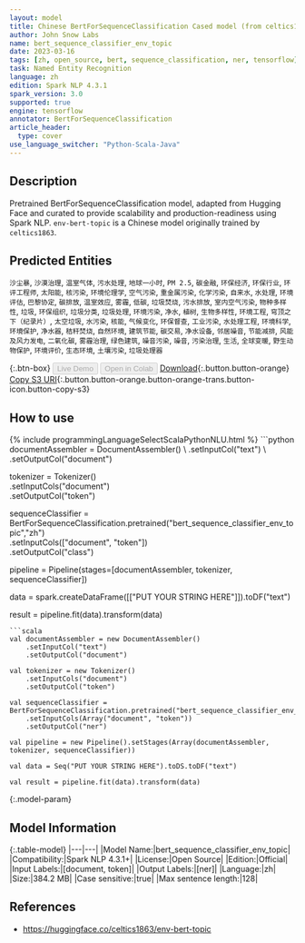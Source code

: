 ```yaml
---
layout: model
title: Chinese BertForSequenceClassification Cased model (from celtics1863)
author: John Snow Labs
name: bert_sequence_classifier_env_topic
date: 2023-03-16
tags: [zh, open_source, bert, sequence_classification, ner, tensorflow]
task: Named Entity Recognition
language: zh
edition: Spark NLP 4.3.1
spark_version: 3.0
supported: true
engine: tensorflow
annotator: BertForSequenceClassification
article_header:
  type: cover
use_language_switcher: "Python-Scala-Java"
---
```


## Description

Pretrained BertForSequenceClassification model, adapted from Hugging Face and curated to provide scalability and production-readiness using Spark NLP. `env-bert-topic` is a Chinese model originally trained by `celtics1863`.

## Predicted Entities

`沙尘暴`, `沙漠治理`, `温室气体`, `污水处理`, `地球一小时`, `PM 2.5`, `碳金融`, `环保经济`, `环保行业`, `环评工程师`, `太阳能`, `核污染`, `环境伦理学`, `空气污染`, `重金属污染`, `化学污染`, `自来水`, `水处理`, `环境评估`, `巴黎协定`, `碳排放`, `温室效应`, `雾霾`, `低碳`, `垃圾焚烧`, `污水排放`, `室内空气污染`, `物种多样性`, `垃圾`, `环保组织`, `垃圾分类`, `垃圾处理`, `环境污染`, `净水`, `植树`, `生物多样性`, `环境工程`, `穹顶之下（纪录片）`, `太空垃圾`, `水污染`, `核能`, `气候变化`, `环保督查`, `工业污染`, `水处理工程`, `环境科学`, `环境保护`, `净水器`, `秸秆焚烧`, `自然环境`, `建筑节能`, `碳交易`, `净水设备`, `邻居噪音`, `节能减排`, `风能及风力发电`, `二氧化碳`, `雾霾治理`, `绿色建筑`, `噪音污染`, `噪音`, `污染治理`, `生活`, `全球变暖`, `野生动物保护`, `环境评价`, `生态环境`, `土壤污染`, `垃圾处理器`

{:.btn-box}
<button class="button button-orange" disabled>Live Demo</button>
<button class="button button-orange" disabled>Open in Colab</button>
[Download](https://s3.amazonaws.com/auxdata.johnsnowlabs.com/public/models/bert_sequence_classifier_env_topic_zh_4.3.1_3.0_1678985419884.zip){:.button.button-orange}
[Copy S3 URI](s3://auxdata.johnsnowlabs.com/public/models/bert_sequence_classifier_env_topic_zh_4.3.1_3.0_1678985419884.zip){:.button.button-orange.button-orange-trans.button-icon.button-copy-s3}

## How to use



<div class="tabs-box" markdown="1">
{% include programmingLanguageSelectScalaPythonNLU.html %}
```python
documentAssembler = DocumentAssembler() \
    .setInputCol("text") \
    .setOutputCol("document")

tokenizer = Tokenizer() \
    .setInputCols("document") \
    .setOutputCol("token")

sequenceClassifier = BertForSequenceClassification.pretrained("bert_sequence_classifier_env_topic","zh") \
    .setInputCols(["document", "token"]) \
    .setOutputCol("class")

pipeline = Pipeline(stages=[documentAssembler, tokenizer, sequenceClassifier])

data = spark.createDataFrame([["PUT YOUR STRING HERE"]]).toDF("text")

result = pipeline.fit(data).transform(data)
```
```scala
val documentAssembler = new DocumentAssembler()
    .setInputCol("text")
    .setOutputCol("document")

val tokenizer = new Tokenizer()
    .setInputCols("document")
    .setOutputCol("token")

val sequenceClassifier = BertForSequenceClassification.pretrained("bert_sequence_classifier_env_topic","zh")
    .setInputCols(Array("document", "token"))
    .setOutputCol("ner")

val pipeline = new Pipeline().setStages(Array(documentAssembler, tokenizer, sequenceClassifier))

val data = Seq("PUT YOUR STRING HERE").toDS.toDF("text")

val result = pipeline.fit(data).transform(data)
```
</div>

{:.model-param}
## Model Information

{:.table-model}
|---|---|
|Model Name:|bert_sequence_classifier_env_topic|
|Compatibility:|Spark NLP 4.3.1+|
|License:|Open Source|
|Edition:|Official|
|Input Labels:|[document, token]|
|Output Labels:|[ner]|
|Language:|zh|
|Size:|384.2 MB|
|Case sensitive:|true|
|Max sentence length:|128|

## References

- https://huggingface.co/celtics1863/env-bert-topic